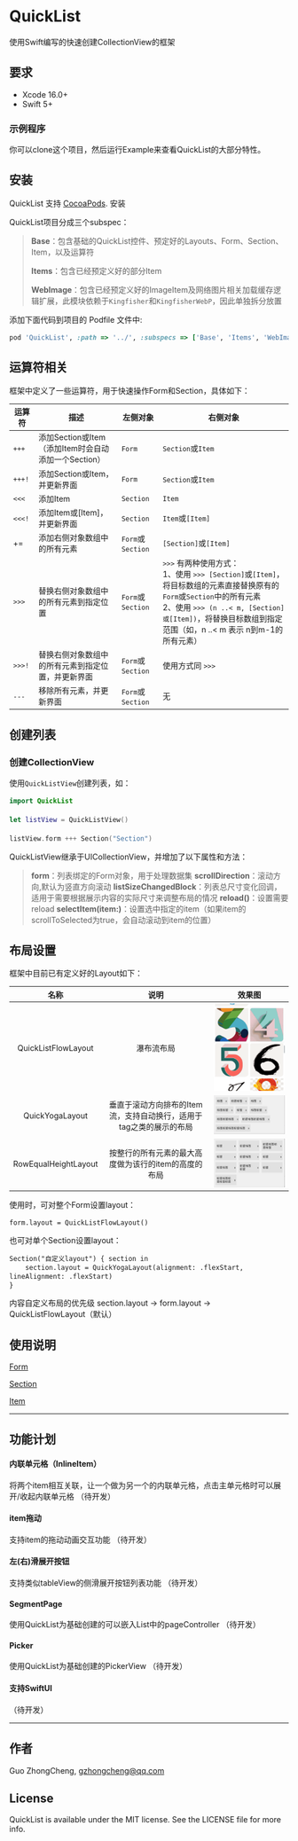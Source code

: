 # QuickList

使用Swift编写的快速创建CollectionView的框架

## 要求

- Xcode 16.0+
- Swift 5+

### 示例程序

你可以clone这个项目，然后运行Example来查看QuickList的大部分特性。

## 安装

QuickList 支持 [CocoaPods](https://cocoapods.org). 安装

QuickList项目分成三个subspec：
> **Base**：包含基础的QuickList控件、预定好的Layouts、Form、Section、Item，以及运算符
>
> **Items**：包含已经预定义好的部分Item
>
> **WebImage**：包含已经预定义好的ImageItem及网络图片相关加载缓存逻辑扩展，此模块依赖于`Kingfisher`和`KingfisherWebP`，因此单独拆分放置

添加下面代码到项目的 Podfile 文件中:

```ruby
pod 'QuickList', :path => '../', :subspecs => ['Base', 'Items', 'WebImage']
```

## 运算符相关

框架中定义了一些运算符，用于快速操作Form和Section，具体如下：

| 运算符 | 描述                                                   | 左侧对象          | 右侧对象                                                     |
| ------ | ------------------------------------------------------ | ----------------- | ------------------------------------------------------------ |
| `+++`    | 添加Section或Item（添加Item时会自动添加一个Section） | `Form`            | `Section`或`Item`                                         |
| `+++!`   | 添加Section或Item，并更新界面                   | `Form`          | `Section`或`Item`                                                  |
| `<<<`    | 添加Item                                            | `Section`         | `Item`                                                    |
| `<<<!`   | 添加Item或[Item]，并更新界面                        |  `Section`       | `Item`或`[Item]`                                      |
| +=     | 添加右侧对象数组中的所有元素                           | `Form`或`Section` | `[Section]`或`[Item]`                                     |
| `>>>`   | 替换右侧对象数组中的所有元素到指定位置 | `Form`或`Section` | `>>>` 有两种使用方式：<br />1、使用 `>>> [Section]`或`[Item]`，将目标数组的元素直接替换原有的`Form`或`Section`中的所有元素<br />2、使用 `>>> (n ..< m, [Section]或[Item])`，将替换目标数组到指定范围（如，n ..< m 表示 n到m-1的所有元素） |
| `>>>!` | 替换右侧对象数组中的所有元素到指定位置，并更新界面   | `Form`或`Section` | 使用方式同 `>>>`                                             |
| `---` | 移除所有元素，并更新界面 | `Form`或`Section` | 无 |

## 创建列表

### 创建CollectionView

使用`QuickListView`创建列表，如：

```swift
import QuickList

let listView = QuickListView()

listView.form +++ Section("Section")
```
QuickListView继承于UICollectionView，并增加了以下属性和方法：

> **form**：列表绑定的Form对象，用于处理数据集
> **scrollDirection**：滚动方向,默认为竖直方向滚动
> **listSizeChangedBlock**：列表总尺寸变化回调，适用于需要根据展示内容的实际尺寸来调整布局的情况
> **reload()**：设置需要reload
> **selectItem(item:)**：设置选中指定的item（如果item的scrollToSelected为true，会自动滚动到item的位置）


## 布局设置
框架中目前已有定义好的Layout如下：

|     名称      |                             说明                             |                       效果图                        |
| :-----------: | :----------------------------------------------------------: | :-------------------------------------------------: |
|   QuickListFlowLayout   | 瀑布流布局 |   ![](./Doc/ImageItem.gif) |
|   QuickYogaLayout   | 垂直于滚动方向排布的Item流，支持自动换行，适用于tag之类的展示的布局 |       ![](./Doc/QuickYogaLayout.png)           |
|   RowEqualHeightLayout   | 按整行的所有元素的最大高度做为该行的item的高度的布局 |        ![](./Doc/RowEqualHeightLayout.png)       |

使用时，可对整个Form设置layout：
```
form.layout = QuickListFlowLayout()
```
也可对单个Section设置layout：
```
Section("自定义layout") { section in
    section.layout = QuickYogaLayout(alignment: .flexStart, lineAlignment: .flexStart)
}
```
内容自定义布局的优先级 section.layout -> form.layout -> QuickListFlowLayout（默认）

## 使用说明

[Form](./Doc/Form的使用.md)

[Section](./Doc/Section的使用.md)

[Item](./Doc/Item的使用.md)

---
## 功能计划
#### 内联单元格（InlineItem）
将两个item相互关联，让一个做为另一个的内联单元格，点击主单元格时可以展开/收起内联单元格
（待开发）

#### item拖动
支持item的拖动动画交互功能
（待开发）

#### 左(右)滑展开按钮
支持类似tableView的侧滑展开按钮列表功能
（待开发）

#### SegmentPage
使用QuickList为基础创建的可以嵌入List中的pageController
（待开发）

#### Picker
使用QuickList为基础创建的PickerView
（待开发）

#### 支持SwiftUI
（待开发）

---

## 作者

Guo ZhongCheng, gzhongcheng@qq.com

## License

QuickList is available under the MIT license. See the LICENSE file for more info.
